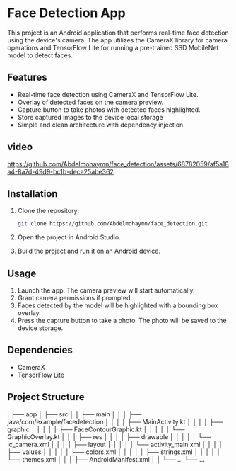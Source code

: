 # Face Detection App

This project is an Android application that performs real-time face detection using the device's camera. The app utilizes the CameraX library for camera operations and TensorFlow Lite for running a pre-trained SSD MobileNet model to detect faces.

## Features

- Real-time face detection using CameraX and TensorFlow Lite.
- Overlay of detected faces on the camera preview.
- Capture button to take photos with detected faces highlighted.
- Store captured images to the device local storage
- Simple and clean architecture with dependency injection.

## video

https://github.com/Abdelmohaymn/face_detection/assets/68782059/af5a18a4-8a7d-49d9-bc1b-deca25abe362


## Installation

1. Clone the repository:
    ```bash
    git clone https://github.com/Abdelmohaymn/face_detection.git
    ```

2. Open the project in Android Studio.

3. Build the project and run it on an Android device.

## Usage

1. Launch the app. The camera preview will start automatically.
2. Grant camera permissions if prompted.
3. Faces detected by the model will be highlighted with a bounding box overlay.
4. Press the capture button to take a photo. The photo will be saved to the device storage.

## Dependencies

- CameraX
- TensorFlow Lite

## Project Structure

.
├── app
│ ├── src
│ │ ├── main
│ │ │ ├── java/com/example/facedetection
│ │ │ │ ├── MainActivity.kt
│ │ │ │ ├── graphic
│ │ │ │ │ ├── FaceContourGraphic.kt
│ │ │ │ │ └── GraphicOverlay.kt
│ │ │ ├── res
│ │ │ │ ├── drawable
│ │ │ │ │ └── ic_camera.xml
│ │ │ │ ├── layout
│ │ │ │ │ └── activity_main.xml
│ │ │ │ ├── values
│ │ │ │ │ ├── colors.xml
│ │ │ │ │ ├── strings.xml
│ │ │ │ │ └── themes.xml
│ │ │ ├── AndroidManifest.xml
│ │ └── ...
└── ...

